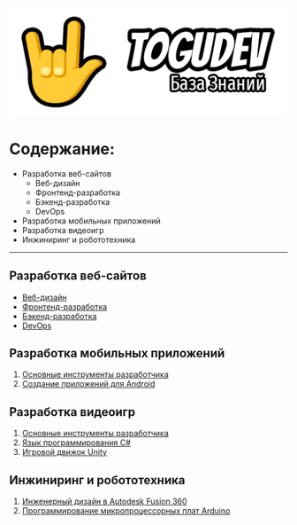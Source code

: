 <p align="center">
  <img src="/static/images/edu.togudev.ru.png" alt="База Знаний TOGUDEV" />
</p>

# Содержание:

* Разработка веб-сайтов
  * Веб-дизайн
  * Фронтенд-разработка
  * Бэкенд-разработка
  * DevOps
* Разработка мобильных приложений
* Разработка видеоигр
* Инжиниринг и робототехника

<hr/>

## Разработка веб-сайтов

* [Веб-дизайн](web/design.md)
* [Фронтенд-разработка](web/frontend.md)
* [Бэкенд-разработка](web/backend.md)
* [DevOps](web/devops.md)

## Разработка мобильных приложений

1.  [Основные инструменты разработчика](/base.md)
2.  [Создание приложений для Android](mobile/android.md)

## Разработка видеоигр

1.  [Основные инструменты разработчика](/base.md)
2.  [Язык программирования C#](web/csharp/index.md)
3.  [Игровой движок Unity](gamedev/unity.md)

## Инжиниринг и робототехника

1.  [Инженерный дизайн в Autodesk Fusion 360](robo/fusion360.md)
2.  [Программирование микропроцессорных плат Arduino](robo/arduino.md)
